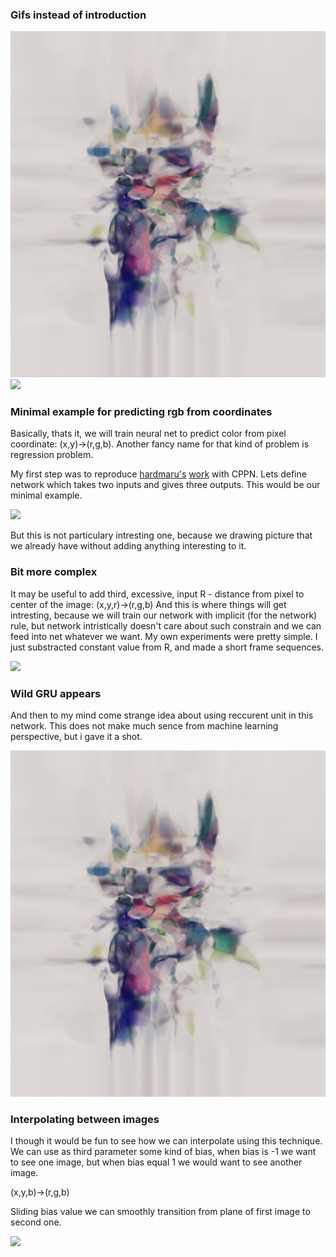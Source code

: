 ### Gifs instead of introduction

![](/images/gru_explode.gif)
![](/images/distort_explode.gif)

### Minimal example for predicting rgb from coordinates
Basically, thats it, we will train neural net to predict color from pixel coordinate: (x,y)->(r,g,b). Another fancy name for that kind of problem is regression problem.

My first step was to reproduce [hardmaru's](http://twitter.com/hardmaru) [work](http://blog.otoro.net/2016/03/25/generating-abstract-patterns-with-tensorflow/) with CPPN.
Lets define network which takes two inputs and gives three outputs. This would be our minimal example.

![](/images/minimal.gif)

But this is not particulary intresting one, because we drawing picture that we already have without adding anything interesting to it. 

### Bit more complex
It may be useful to add third, excessive, input R - distance from pixel to center of the image: (x,y,r)->(r,g,b)
And this is where things will get intresting, because we will train our network with implicit (for the network) rule, but network intristically doesn't care about such constrain and we can feed into net whatever we want.
My own experiments were pretty simple. I just substracted constant value from R, and made a short frame sequences.

![](images/distort_explode.gif)

### Wild GRU appears
And then to my mind come strange idea about using reccurent unit in this network. This does not make much sence from machine learning perspective, but i gave it a shot.

![](images/gru_explode.gif)

### Interpolating between images
I though it would be fun to see how we can interpolate using this technique.
We can use as third parameter some kind of bias, when bias is -1 we want to see one image, but when bias equal 1 we would want to see another image.

(x,y,b)->(r,g,b)

Sliding bias value we can smoothly transition from plane of first image to second one. 

![](images/highway_interpolate.gif)

